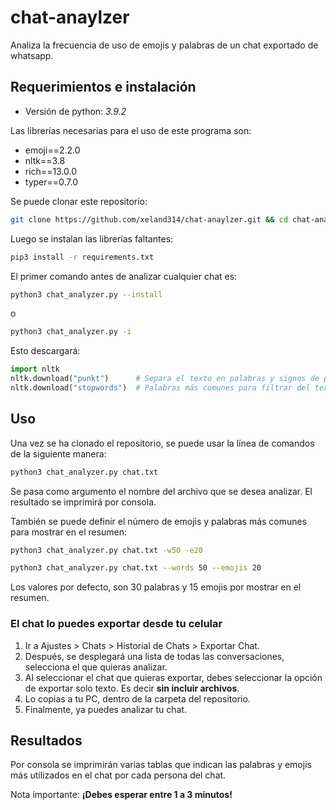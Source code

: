 # chat-anaylzer

Analiza la frecuencia de uso de emojis y palabras de un chat exportado de whatsapp.

## Requerimientos e instalación

- Versión de python: *3.9.2*

Las librerías necesarias para el uso de este programa son:

- emoji==2.2.0
- nltk==3.8
- rich==13.0.0
- typer==0.7.0

Se puede clonar este repositorio:

```bash
git clone https://github.com/xeland314/chat-anaylzer.git && cd chat-analyzer
```

Luego se instalan las librerías faltantes:

```bash
pip3 install -r requirements.txt
```

El primer comando antes de analizar cualquier chat es:

```bash
python3 chat_analyzer.py --install
```

o

```bash
python3 chat_analyzer.py -i
```

Esto descargará:

```python
import nltk
nltk.download("punkt")      # Separa el texto en palabras y signos de puntuación
nltk.download("stopwords")  # Palabras más comunes para filtrar del texto original
```

## Uso

Una vez se ha clonado el repositorio, se puede usar la línea de comandos de la siguiente manera:

```bash
python3 chat_analyzer.py chat.txt
```

Se pasa como argumento el nombre del archivo que se desea analizar.
El resultado se imprimirá por consola.

También se puede definir el número de emojis y palabras más comunes para mostrar en el resumen:

```bash
python3 chat_analyzer.py chat.txt -w50 -e20
```

```bash
python3 chat_analyzer.py chat.txt --words 50 --emojis 20
```

Los valores por defecto, son 30 palabras y 15 emojis por mostrar en el resumen.

### El chat lo puedes exportar desde tu celular

1. Ir a Ajustes > Chats > Historial de Chats > Exportar Chat.
2. Después, se desplegará una lista de todas las conversaciones, selecciona el que quieras analizar.
3. Al seleccionar el chat que quieras exportar, debes seleccionar la opción de exportar solo texto. Es decir **sin incluir archivos**.
4. Lo copias a tu PC, dentro de la carpeta del repositorio.
5. Finalmente, ya puedes analizar tu chat.

## Resultados

Por consola se imprimirán varias tablas que indican las palabras y emojis más utilizados en el chat por cada persona del chat.

Nota importante: **¡Debes esperar entre 1 a 3 minutos!**
